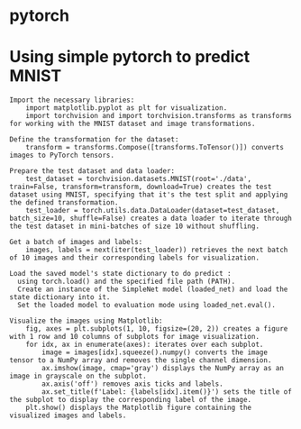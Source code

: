 # pytorch
# Using simple pytorch to predict MNIST
    Import the necessary libraries:
        import matplotlib.pyplot as plt for visualization.
        import torchvision and import torchvision.transforms as transforms for working with the MNIST dataset and image transformations.

    Define the transformation for the dataset:
        transform = transforms.Compose([transforms.ToTensor()]) converts images to PyTorch tensors.

    Prepare the test dataset and data loader:
        test_dataset = torchvision.datasets.MNIST(root='./data', train=False, transform=transform, download=True) creates the test dataset using MNIST, specifying that it's the test split and applying the defined transformation.
        test_loader = torch.utils.data.DataLoader(dataset=test_dataset, batch_size=10, shuffle=False) creates a data loader to iterate through the test dataset in mini-batches of size 10 without shuffling.

    Get a batch of images and labels:
        images, labels = next(iter(test_loader)) retrieves the next batch of 10 images and their corresponding labels for visualization.

    Load the saved model's state dictionary to do predict :
      using torch.load() and the specified file path (PATH). 
      Create an instance of the SimpleNet model (loaded_net) and load the state dictionary into it.
      Set the loaded model to evaluation mode using loaded_net.eval().
    
    Visualize the images using Matplotlib:
        fig, axes = plt.subplots(1, 10, figsize=(20, 2)) creates a figure with 1 row and 10 columns of subplots for image visualization.
        for idx, ax in enumerate(axes): iterates over each subplot.
            image = images[idx].squeeze().numpy() converts the image tensor to a NumPy array and removes the single channel dimension.
            ax.imshow(image, cmap='gray') displays the NumPy array as an image in grayscale on the subplot.
            ax.axis('off') removes axis ticks and labels.
            ax.set_title(f'Label: {labels[idx].item()}') sets the title of the subplot to display the corresponding label of the image.
        plt.show() displays the Matplotlib figure containing the visualized images and labels.

 
